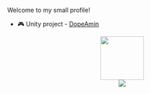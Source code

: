 
Welcome to my small profile!
- 🎮 Unity project - [DopeAmin](https://github.com/Stathis92/DopeAmin)

  <div id="header" align="center">
    <img src="https://media.giphy.com/media/M9gbBd9nbDrOTu1Mqx/giphy.gif" width="100"/>
  </br>
  <img src="https://komarev.com/ghpvc/?username=Stathis92&style=flat-square"/>
</div>

